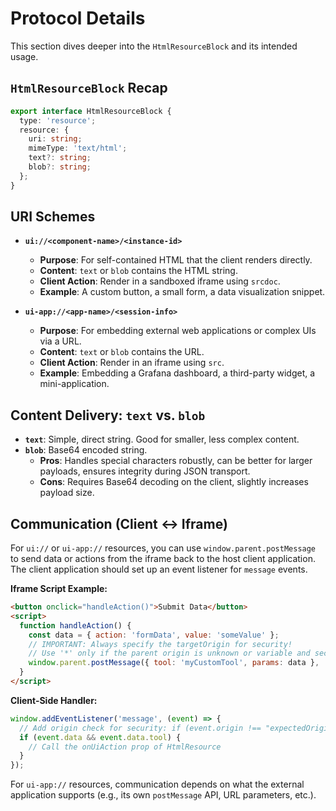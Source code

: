 # Protocol Details

This section dives deeper into the `HtmlResourceBlock` and its intended usage.

## `HtmlResourceBlock` Recap

```typescript
export interface HtmlResourceBlock {
  type: 'resource';
  resource: {
    uri: string;
    mimeType: 'text/html';
    text?: string;
    blob?: string;
  };
}
```

## URI Schemes

- **`ui://<component-name>/<instance-id>`**

  - **Purpose**: For self-contained HTML that the client renders directly.
  - **Content**: `text` or `blob` contains the HTML string.
  - **Client Action**: Render in a sandboxed iframe using `srcdoc`.
  - **Example**: A custom button, a small form, a data visualization snippet.

- **`ui-app://<app-name>/<session-info>`**
  - **Purpose**: For embedding external web applications or complex UIs via a URL.
  - **Content**: `text` or `blob` contains the URL.
  - **Client Action**: Render in an iframe using `src`.
  - **Example**: Embedding a Grafana dashboard, a third-party widget, a mini-application.

## Content Delivery: `text` vs. `blob`

- **`text`**: Simple, direct string. Good for smaller, less complex content.
- **`blob`**: Base64 encoded string.
  - **Pros**: Handles special characters robustly, can be better for larger payloads, ensures integrity during JSON transport.
  - **Cons**: Requires Base64 decoding on the client, slightly increases payload size.

## Communication (Client <-> Iframe)

For `ui://` or `ui-app://` resources, you can use `window.parent.postMessage` to send data or actions from the iframe back to the host client application. The client application should set up an event listener for `message` events.

**Iframe Script Example:**

```html
<button onclick="handleAction()">Submit Data</button>
<script>
  function handleAction() {
    const data = { action: 'formData', value: 'someValue' };
    // IMPORTANT: Always specify the targetOrigin for security!
    // Use '*' only if the parent origin is unknown or variable and security implications are understood.
    window.parent.postMessage({ tool: 'myCustomTool', params: data }, '*');
  }
</script>
```

**Client-Side Handler:**

```typescript
window.addEventListener('message', (event) => {
  // Add origin check for security: if (event.origin !== "expectedOrigin") return;
  if (event.data && event.data.tool) {
    // Call the onUiAction prop of HtmlResource
  }
});
```

For `ui-app://` resources, communication depends on what the external application supports (e.g., its own `postMessage` API, URL parameters, etc.).
